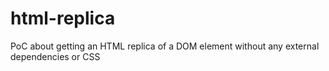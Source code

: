 # html-replica
PoC about getting an HTML replica of a DOM element without any external dependencies or CSS
